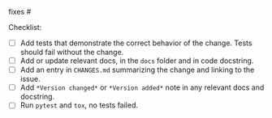 <!--
For features and bug fixes, before opening a PR, please open an issue describing
the bug or feature the PR will address. You can skip this step if it's a typo fix.

Replace this comment with a description of the change. Describe how it
addresses the linked issue.
-->

<!--
Link to relevant issues or previous PRs, one per line. Use "fixes" to
automatically close an issue.
-->

fixes #<issue number>

<!--
If needed, ensure each step in the checklist below is complete. If only docs were changed, these aren't relevant and can be removed.
-->

Checklist:

- [ ] Add tests that demonstrate the correct behavior of the change. Tests should fail without the change.
- [ ] Add or update relevant docs, in the `docs` folder and in code docstring.
- [ ] Add an entry in `CHANGES.md` summarizing the change and linking to the issue.
- [ ] Add `*Version changed*` or `*Version added*` note in any relevant docs and docstring.
- [ ] Run `pytest` and `tox`, no tests failed.

